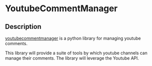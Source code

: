 
# YoutubeCommentManager

## Description

[youtubecommentmanager](https://github.com/swimninja247/youtubecommentmanager) is a python library for managing youtube comments.

This library will provide a suite of tools by which youtube channels can manage their comments. The library will leverage the Youtube API.
